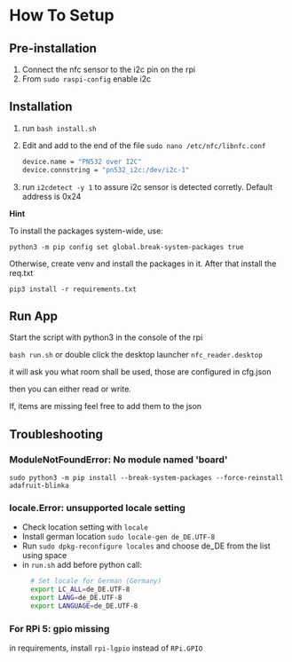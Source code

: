 # How To Setup

## Pre-installation

1. Connect the nfc sensor to the i2c pin on the rpi
2. From `sudo raspi-config` enable i2c

## Installation

1. run `bash install.sh`
2. Edit and add to the end of the file  `sudo nano /etc/nfc/libnfc.conf`

    ```bash
    device.name = "PN532 over I2C"
    device.connstring = "pn532_i2c:/dev/i2c-1"
    ```

3. run `i2cdetect -y 1` to assure i2c sensor is detected corretly. Default address is 0x24

**Hint**

To install the packages system-wide, use:

`python3 -m pip config set global.break-system-packages true`

Otherwise, create venv and install the packages in it. After that install the req.txt

`pip3 install -r requirements.txt`

## Run App

Start the script with python3 in the console of the rpi

`bash run.sh` or double click the desktop launcher `nfc_reader.desktop`

it will ask you what room shall be used, those are configured in cfg.json

then you can either read or write.

If, items are missing feel free to add them to the json 

## Troubleshooting 

### ModuleNotFoundError: No module named 'board'

`sudo python3 -m pip install --break-system-packages --force-reinstall adafruit-blinka`

### locale.Error: unsupported locale setting

- Check location setting with `locale`
- Install german location `sudo locale-gen de_DE.UTF-8`
- Run `sudo dpkg-reconfigure locales` and choose de_DE from the list using space
- in `run.sh` add before python call:
  ```Bash
    # Set locale for German (Germany)
    export LC_ALL=de_DE.UTF-8
    export LANG=de_DE.UTF-8
    export LANGUAGE=de_DE.UTF-8
    ```

### For RPi 5: gpio missing

in requirements, install `rpi-lgpio` instead of `RPi.GPIO`
